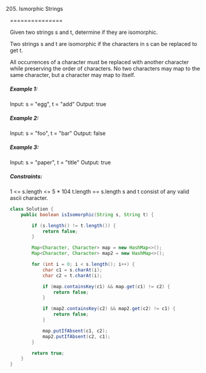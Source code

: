 205. Ismorphic Strings

===============

Given two strings s and t, determine if they are isomorphic.

Two strings s and t are isomorphic if the characters in s can be replaced to get t.

All occurrences of a character must be replaced with another character while preserving the order of characters. No two characters may map to the same character, but a character may map to itself.

##### Example 1:

Input: s = "egg", t = "add"
Output: true

##### Example 2:

Input: s = "foo", t = "bar"
Output: false

##### Example 3:

Input: s = "paper", t = "title"
Output: true

##### Constraints:

1 <= s.length <= 5 * 104
t.length == s.length
s and t consist of any valid ascii character.

```java
class Solution {
    public boolean isIsomorphic(String s, String t) {

        if (s.length() != t.length()) {
            return false;
        }

        Map<Character, Character> map = new HashMap<>();
        Map<Character, Character> map2 = new HashMap<>();

        for (int i = 0; i < s.length(); i++) {
            char c1 = s.charAt(i);
            char c2 = t.charAt(i);

            if (map.containsKey(c1) && map.get(c1) != c2) {
                return false;
            }

            if (map2.containsKey(c2) && map2.get(c2) != c1) {
                return false;
            }

            map.putIfAbsent(c1, c2);
            map2.putIfAbsent(c2, c1);
        }

        return true;
    }
}
```

